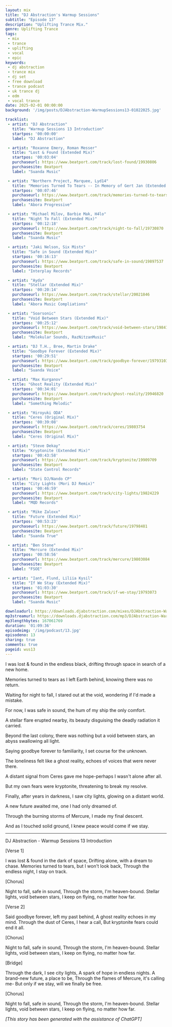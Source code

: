 ```yaml
---
layout: mix
title: "DJ Abstraction's Warmup Sessions"
subtitle: "Episode 13"
description: "Uplifting Trance Mix."
genre: Uplifting Trance
tags:
 - mix
 - trance
 - uplifting
 - vocal
 - epic
keywords:
 - dj abstraction
 - trance mix
 - dj set
 - free download
 - trance podcast
 - uk trance dj
 - edm
 - vocal trance
date: 2025-02-01 00:00:00
background: '/img/posts/DJAbstraction-WarmupSessions13-01022025.jpg'

tracklist:
 - artist: "DJ Abstraction"
   title: "Warmup Sessions 13 Introduction"
   startpos: '00:00:00'
   label: "DJ Abstraction"

 - artist: "Roxanne Emery, Roman Messer"
   title: "Lost & Found (Extended Mix)"
   startpos: '00:03:04'
   purchaseurl: https://www.beatport.com/track/lost-found/19930806
   purchasesite: Beatport
   label: "Suanda Music"

 - artist: "Northern Project, Marquee, Lyd14"
   title: "Memories Turned To Tears -- In Memory of Gert Jan (Extended Dub)"
   startpos: '00:07:46'
   purchaseurl: https://www.beatport.com/track/memories-turned-to-tears-in-memory-of-gert-jan/19551362
   purchasesite: Beatport
   label: "Abora Progressive"

 - artist: "Michael Milov, Barbie Mak, H4lo"
   title: "Night To Fall (Extended Mix)"
   startpos: '00:12:18'
   purchaseurl: https://www.beatport.com/track/night-to-fall/19730870
   purchasesite: Beatport
   label: "Suanda Music"

 - artist: "Jaki Nelson, Six Mists"
   title: "Safe in Sound (Extended Mix)"
   startpos: '00:16:13'
   purchaseurl: https://www.beatport.com/track/safe-in-sound/19897537
   purchasesite: Beatport
   label: "Interplay Records"

 - artist: "Ayda"
   title: "Stellar (Extended Mix)"
   startpos: '00:20:14'
   purchaseurl: https://www.beatport.com/track/stellar/20021846
   purchasesite: Beatport
   label: "Abora Music Compliations"

 - artist: "Soarsonic"
   title: "Void Between Stars (Extended Mix)"
   startpos: '00:25:12'
   purchaseurl: https://www.beatport.com/track/void-between-stars/19841144
   purchasesite: Beatport
   label: "Molekular Sounds, RazNitzanMusic"

 - artist: "DJ T.H., Bree, Martin Drake"
   title: "Goodbye Forever (Extended Mix)"
   startpos: '00:29:51'
   purchaseurl: https://www.beatport.com/track/goodbye-forever/19793103
   purchasesite: Beatport
   label: "Suanda Voice"

 - artist: "Max Kurganov"
   title: "Ghost Reality (Extended Mix)"
   startpos: '00:34:01'
   purchaseurl: https://www.beatport.com/track/ghost-reality/19946820
   purchasesite: Beatport
   label: "Something Melodic"

 - artist: "Hiroyuki ODA"
   title: "Ceres (Original Mix)"
   startpos: '00:39:08'
   purchaseurl: https://www.beatport.com/track/ceres/19803754
   purchasesite: Beatport
   label: "Ceres (Original Mix)"

 - artist: "Steve Dekay"
   title: "Kryptonite (Extended Mix)"
   startpos: '00:43:58'
   purchaseurl: https://www.beatport.com/track/kryptonite/19909709
   purchasesite: Beatport
   label: "State Control Records"

 - artist: "Mori DJ/Nando CP"
   title: "City Lights (Mori DJ Remix)"
   startpos: '00:46:59'
   purchaseurl: https://www.beatport.com/track/city-lights/19824229
   purchasesite: Beatport
   label: "MQD Records"

 - artist: "Mike Zaloxx"
   title: "Future (Extended Mix)"
   startpos: '00:53:23'
   purchaseurl: https://www.beatport.com/track/future/19798481
   purchasesite: Beatport
   label: "Suanda True"

 - artist: "Ben Stone"
   title: "Mercure (Extended Mix)"
   startpos: '00:58:56'
   purchaseurl: https://www.beatport.com/track/mercure/19803084
   purchasesite: Beatport
   label: "FSOE"

 - artist: "Iant, Flund, Liliia Kysil"
   title: "If We Stay (Extended Mix)"
   startpos: '01:03:30'
   purchaseurl: https://www.beatport.com/track/if-we-stay/19793073
   purchasesite: Beatport
   label: "Suanda Music"

downloadurl: https://downloads.djabstraction.com/mixes/DJAbstraction-WarmupSessions13-01022025.zip
mp3streamurl: https://downloads.djabstraction.com/mp3/DJAbstraction-WarmupSessions13-01022025.mp3
mp3lengthbytes: 167061769
duration: '01:09:36'
episodeimg: '/img/podcast/13.jpg'
episodeno: 13
sharing: true
comments: true
pageid: wus13
---
```


I was lost & found in the endless black, drifting through space in search of a new home.

Memories turned to tears as I left Earth behind, knowing there was no return.

Waiting for night to fall, I stared out at the void, wondering if I'd made a mistake.

For now, I was safe in sound, the hum of my ship the only comfort.

A stellar flare erupted nearby, its beauty disguising the deadly radiation it carried.

Beyond the last colony, there was nothing but a void between stars, an abyss swallowing all light.

Saying goodbye forever to familiarity, I set course for the unknown.

The loneliness felt like a ghost reality, echoes of voices that were never there.

A distant signal from Ceres gave me hope-perhaps I wasn't alone after all.

But my own fears were kryptonite, threatening to break my resolve.

Finally, after years in darkness, I saw city lights, glowing on a distant world.

A new future awaited me, one I had only dreamed of.

Through the burning storms of Mercure, I made my final descent.

And as I touched solid ground, I knew peace would come if we stay.


---

DJ Abstraction - Warmup Sessions 13 Introduction

[Verse 1]

I was lost & found in the dark of space,
Drifting alone, with a dream to chase.
Memories turned to tears, but I won't look back,
Through the endless night, I stay on track.

[Chorus]

Night to fall, safe in sound,
Through the storm, I'm heaven-bound.
Stellar lights, void between stars,
I keep on flying, no matter how far.

[Verse 2]

Said goodbye forever, left my past behind,
A ghost reality echoes in my mind.
Through the dust of Ceres, I hear a call,
But kryptonite fears could end it all.

[Chorus]

Night to fall, safe in sound,
Through the storm, I'm heaven-bound.
Stellar lights, void between stars,
I keep on flying, no matter how far.

[Bridge]

Through the dark, I see city lights,
A spark of hope in endless nights.
A brand-new future, a place to be,
Through the flames of Mercure, it's calling me-
But only if we stay, will we finally be free.

[Chorus]

Night to fall, safe in sound,
Through the storm, I'm heaven-bound.
Stellar lights, void between stars,
I keep on flying, no matter how far.

*[This story has been generated with the assistance of ChatGPT]*